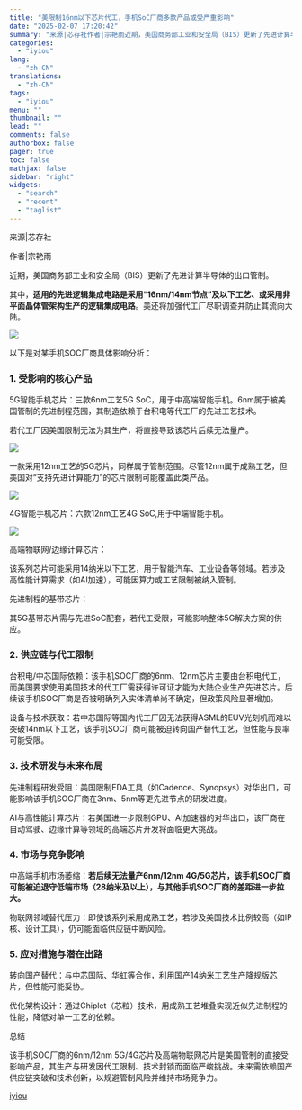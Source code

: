 ```yaml
---
title: "美限制16nm以下芯片代工，手机SoC厂商多款产品或受严重影响"
date: "2025-02-07 17:20:42"
summary: "来源|芯存社作者|宗艳雨近期，美国商务部工业和安全局（BIS）更新了先进计算半导体的出口管制。其中，..."
categories:
  - "iyiou"
lang:
  - "zh-CN"
translations:
  - "zh-CN"
tags:
  - "iyiou"
menu: ""
thumbnail: ""
lead: ""
comments: false
authorbox: false
pager: true
toc: false
mathjax: false
sidebar: "right"
widgets:
  - "search"
  - "recent"
  - "taglist"
---
```


来源|芯存社

作者|宗艳雨

近期，美国商务部工业和安全局（BIS）更新了先进计算半导体的出口管制。

其中，**适用的先进逻辑集成电路是采用“16nm/14nm节点”及以下工艺、或采用非平面晶体管架构生产的逻辑集成电路**。美还将加强代工厂尽职调查并防止其流向大陆。

![](https://diting-hetu.iyiou.com/7dd437fd8266c3ea46fce1a7a886cd5e.jpeg)

以下是对某手机SOC厂商具体影响分析：

### **1. 受影响的核心产品**

5G智能手机芯片：三款6nm工艺5G SoC，用于中高端智能手机。6nm属于被美国管制的先进制程范围，其制造依赖于台积电等代工厂的先进工艺技术。

若代工厂因美国限制无法为其生产，将直接导致该芯片后续无法量产。

![](https://diting-hetu.iyiou.com/7YOHxESBukfijumYwn4P.png)

一款采用12nm工艺的5G芯片，同样属于管制范围。尽管12nm属于成熟工艺，但美国对“支持先进计算能力”的芯片限制可能覆盖此类产品。

![](https://diting-hetu.iyiou.com/Vb0uxuzQvjwMnN3Tkx51.png)

4G智能手机芯片：六款12nm工艺4G SoC,用于中端智能手机。

![](https://diting-hetu.iyiou.com/WVXfa4OClLiiAsaKhLjw.png)

高端物联网/边缘计算芯片：

该系列芯片可能采用14纳米以下工艺，用于智能汽车、工业设备等领域。若涉及高性能计算需求（如AI加速），可能因算力或工艺限制被纳入管制。

先进制程的基带芯片：

其5G基带芯片需与先进SoC配套，若代工受限，可能影响整体5G解决方案的供应。

### **2. 供应链与代工限制**

台积电/中芯国际依赖：该手机SOC厂商的6nm、12nm芯片主要由台积电代工，而美国要求使用美国技术的代工厂需获得许可证才能为大陆企业生产先进芯片。后续该手机SOC厂商是否被明确列入实体清单尚不确定，但政策风险显著增加。

设备与技术获取：若中芯国际等国内代工厂因无法获得ASML的EUV光刻机而难以突破14nm以下工艺，该手机SOC厂商可能被迫转向国产替代工艺，但性能与良率可能受限。

### **3. 技术研发与未来布局**

先进制程研发受阻：美国限制EDA工具（如Cadence、Synopsys）对华出口，可能影响该手机SOC厂商在3nm、5nm等更先进节点的研发进度。

AI与高性能计算芯片：若美国进一步限制GPU、AI加速器的对华出口，该厂商在自动驾驶、边缘计算等领域的高端芯片开发将面临更大挑战。

### **4. 市场与竞争影响**

中高端手机市场萎缩：**若后续无法量产6nm/12nm 4G/5G芯片，该手机SOC厂商可能被迫退守低端市场（28纳米及以上），与其他手机SOC厂商的差距进一步拉大。**

物联网领域替代压力：即使该系列采用成熟工艺，若涉及美国技术比例较高（如IP核、设计工具），仍可能面临供应链中断风险。

### **5. 应对措施与潜在出路**

转向国产替代：与中芯国际、华虹等合作，利用国产14纳米工艺生产降规版芯片，但性能可能妥协。

优化架构设计：通过Chiplet（芯粒）技术，用成熟工艺堆叠实现近似先进制程的性能，降低对单一工艺的依赖。

总结

该手机SOC厂商的6nm/12nm 5G/4G芯片及高端物联网芯片是美国管制的直接受影响产品，其生产与研发因代工限制、技术封锁而面临严峻挑战。未来需依赖国产供应链突破和技术创新，以规避管制风险并维持市场竞争力。

[iyiou](https://www.iyiou.com/news/202502071089706)
